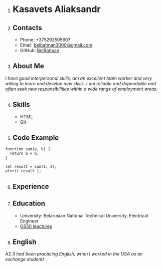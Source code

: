 1. # **Kasavets Aliaksandr**


2. ## **Contacts**
    * Phone: +375292505907
    * Email: belbatman3000@gmail.com
    * GitHub: [BelBatman](https://github.com/BelBatman/rsschool-cv/tree/gh-pages)

 3. ## **About Me**
 *I have good interpersonal skills, am an excellent team worker and very willing to learn and develop new skills.
I am reliable and dependable and often seek new responsibilities within a wide range of employment areas.*

4. ## **Skills**
    * HTML
    * Git

5. ## **Code Example**
```
function sum(a, b) {
  return a + b;
}

let result = sum(1, 2);
alert( result );
```

6. ## **Experience**

7. ## **Education**
    * University: Belarusian National Technical University, Electrical Engineer
    * [GS50 leactures](https://www.youtube.com/channel/UCcabW7890RKJzL968QWEykA)

8. ## **English**
A2 *(I had been practicing English, when I worked in the USA as an exchange student)*

     

